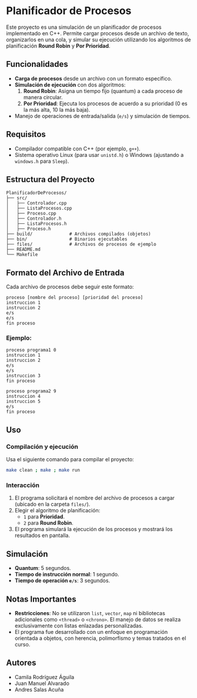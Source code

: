 # Planificador de Procesos

Este proyecto es una simulación de un planificador de procesos implementado en C++. Permite cargar procesos desde un archivo de texto, organizarlos en una cola, y simular su ejecución utilizando los algoritmos de planificación **Round Robin** y **Por Prioridad**.

## Funcionalidades
- **Carga de procesos** desde un archivo con un formato específico.
- **Simulación de ejecución** con dos algoritmos:
  1. **Round Robin**: Asigna un tiempo fijo (quantum) a cada proceso de manera circular.
  2. **Por Prioridad**: Ejecuta los procesos de acuerdo a su prioridad (0 es la más alta, 10 la más baja).
- Manejo de operaciones de entrada/salida (`e/s`) y simulación de tiempos.

## Requisitos
- Compilador compatible con C++ (por ejemplo, `g++`).
- Sistema operativo Linux (para usar `unistd.h`) o Windows (ajustando a `windows.h` para `Sleep`).

## Estructura del Proyecto
```
PlanificadorDeProcesos/
├── src/
│   ├── Controlador.cpp
│   ├── ListaProcesos.cpp
│   ├── Proceso.cpp
│   ├── Controlador.h
│   ├── ListaProcesos.h
│   ├── Proceso.h
├── build/              # Archivos compilados (objetos)
├── bin/                # Binarios ejecutables
├── files/              # Archivos de procesos de ejemplo
├── README.md
└── Makefile
```

## Formato del Archivo de Entrada
Cada archivo de procesos debe seguir este formato:
```
proceso [nombre del proceso] [prioridad del proceso]
instruccion 1
instruccion 2
e/s
e/s
fin proceso
```

### Ejemplo:
```
proceso programa1 0
instruccion 1
instruccion 2
e/s
e/s
instruccion 3
fin proceso

proceso programa2 9
instruccion 4
instruccion 5
e/s
fin proceso
```

## Uso
### Compilación y ejecución
Usa el siguiente comando para compilar el proyecto:
```bash
make clean ; make ; make run
```

### Interacción
1. El programa solicitará el nombre del archivo de procesos a cargar (ubicado en la carpeta `files/`).
2. Elegir el algoritmo de planificación:
   - `1` para **Prioridad**.
   - `2` para **Round Robin**.
3. El programa simulará la ejecución de los procesos y mostrará los resultados en pantalla.

## Simulación
- **Quantum**: 5 segundos.
- **Tiempo de instrucción normal**: 1 segundo.
- **Tiempo de operación `e/s`**: 3 segundos.

## Notas Importantes
- **Restricciones**: No se utilizaron `list`, `vector`, `map` ni bibliotecas adicionales como `<thread>` o `<chrono>`. El manejo de datos se realiza exclusivamente con listas enlazadas personalizadas.
- El programa fue desarrollado con un enfoque en programación orientada a objetos, con herencia, polimorfismo y temas tratados en el curso.

## Autores
- Camila Rodríguez Águila
- Juan Manuel Alvarado
- Andres Salas Acuña
  
